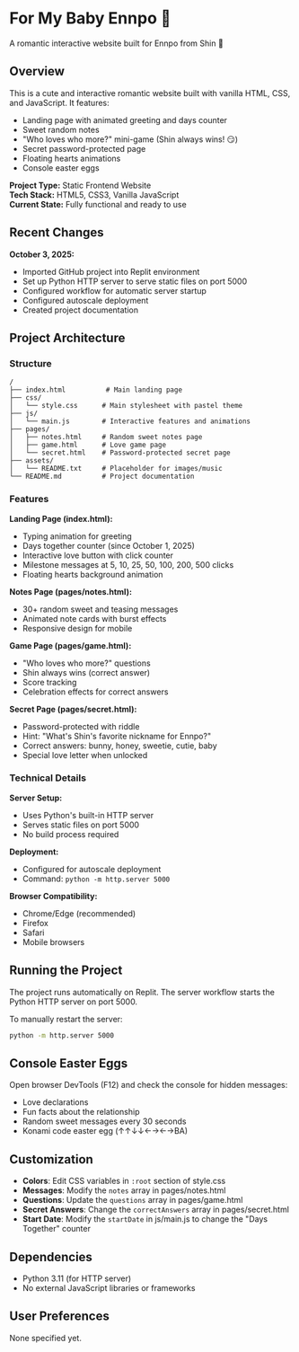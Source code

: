 # For My Baby Ennpo 💖

A romantic interactive website built for Ennpo from Shin 🐻

## Overview

This is a cute and interactive romantic website built with vanilla HTML, CSS, and JavaScript. It features:
- Landing page with animated greeting and days counter
- Sweet random notes
- "Who loves who more?" mini-game (Shin always wins! 😏)
- Secret password-protected page
- Floating hearts animations
- Console easter eggs

**Project Type:** Static Frontend Website  
**Tech Stack:** HTML5, CSS3, Vanilla JavaScript  
**Current State:** Fully functional and ready to use

## Recent Changes

**October 3, 2025:**
- Imported GitHub project into Replit environment
- Set up Python HTTP server to serve static files on port 5000
- Configured workflow for automatic server startup
- Configured autoscale deployment
- Created project documentation

## Project Architecture

### Structure
```
/
├── index.html          # Main landing page
├── css/
│   └── style.css      # Main stylesheet with pastel theme
├── js/
│   └── main.js        # Interactive features and animations
├── pages/
│   ├── notes.html     # Random sweet notes page
│   ├── game.html      # Love game page
│   └── secret.html    # Password-protected secret page
├── assets/
│   └── README.txt     # Placeholder for images/music
└── README.md          # Project documentation
```

### Features

**Landing Page (index.html):**
- Typing animation for greeting
- Days together counter (since October 1, 2025)
- Interactive love button with click counter
- Milestone messages at 5, 10, 25, 50, 100, 200, 500 clicks
- Floating hearts background animation

**Notes Page (pages/notes.html):**
- 30+ random sweet and teasing messages
- Animated note cards with burst effects
- Responsive design for mobile

**Game Page (pages/game.html):**
- "Who loves who more?" questions
- Shin always wins (correct answer)
- Score tracking
- Celebration effects for correct answers

**Secret Page (pages/secret.html):**
- Password-protected with riddle
- Hint: "What's Shin's favorite nickname for Ennpo?"
- Correct answers: bunny, honey, sweetie, cutie, baby
- Special love letter when unlocked

### Technical Details

**Server Setup:**
- Uses Python's built-in HTTP server
- Serves static files on port 5000
- No build process required

**Deployment:**
- Configured for autoscale deployment
- Command: `python -m http.server 5000`

**Browser Compatibility:**
- Chrome/Edge (recommended)
- Firefox
- Safari
- Mobile browsers

## Running the Project

The project runs automatically on Replit. The server workflow starts the Python HTTP server on port 5000.

To manually restart the server:
```bash
python -m http.server 5000
```

## Console Easter Eggs

Open browser DevTools (F12) and check the console for hidden messages:
- Love declarations
- Fun facts about the relationship
- Random sweet messages every 30 seconds
- Konami code easter egg (↑↑↓↓←→←→BA)

## Customization

- **Colors**: Edit CSS variables in `:root` section of style.css
- **Messages**: Modify the `notes` array in pages/notes.html
- **Questions**: Update the `questions` array in pages/game.html
- **Secret Answers**: Change the `correctAnswers` array in pages/secret.html
- **Start Date**: Modify the `startDate` in js/main.js to change the "Days Together" counter

## Dependencies

- Python 3.11 (for HTTP server)
- No external JavaScript libraries or frameworks

## User Preferences

None specified yet.
